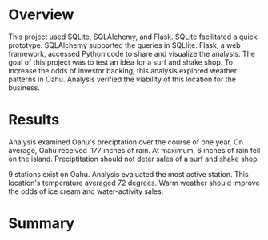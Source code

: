 # Overview
This project used SQLite, SQLAlchemy, and Flask. SQLite facilitated a quick prototype. SQLAlchemy supported the queries in SQLlite. Flask, a web framework, accessed Python code to share and visualize the analysis. The goal of this project was to test an idea for a surf and shake shop. To increase the odds of investor backing, this analysis explored weather patterns in Oahu. Analysis verified the viability of this location for the business.
# Results
Analysis examined Oahu's preciptation over the course of one year. On average, Oahu received .177 inches of rain. At maximum, 6 inches of rain fell on the island. Preciptitation should not deter sales of a surf and shake shop.

9 stations exist on Oahu. Analysis evaluated the most active station. This location's temperature averaged 72 degrees. Warm weather should improve the odds of ice cream and water-activity sales.
# Summary
